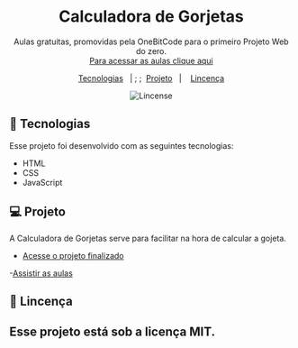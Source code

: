 <h1 align="center"> Calculadora de Gorjetas </h1>
<p align="center"> 
Aulas gratuitas, promovidas pela OneBitCode para o primeiro Projeto Web do zero. <br/>
<a href="https://start.onebitcode.com/aulas">Para acessar as aulas clique aqui</a>
</p>
<p align="center">
  <a href="#-Tecnologias">Tecnologias</a>&nbsp;&nbsp;&nbsp;|&nbsp;;&nbsp;;&nbsp;
  <a href="#-Projeto">Projeto</a>&nbsp;&nbsp;&nbsp;|&nbsp;&nbsp;&nbsp;
  <a href="#memo-lincença">Lincença</a>
</p>
<p align="center">
  <img alt="Lincense" src="https://img.shields.io/static/v1?label=lincense&message=MIT&color=49AA26&labelColor=000000">
</p>

## 🚀 Tecnologias

Esse projeto foi desenvolvido com as seguintes tecnologias:

- HTML
- CSS
- JavaScript

## 💻 Projeto

A Calculadora de Gorjetas serve para facilitar na hora de calcular a gojeta.

- [Acesse o projeto finalizado](https://kauaadrien.github.io/Start_Gorjeta/)

-[Assistir as aulas](https://start.onebitcode.com/aulas)

## :memo: Lincença

## Esse projeto está sob a licença MIT.
